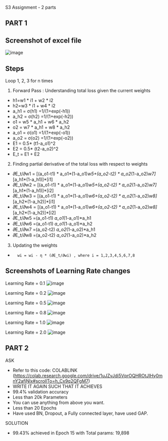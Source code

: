 S3 Assignment - 2 parts

PART 1
------
Screenshot of excel file
-----------------------
![image](https://user-images.githubusercontent.com/10797988/212402042-d6e219ae-abf7-4eb3-b370-4a3a5ade6f79.png)

Steps
--------
Loop 1, 2, 3 for n times
1. Forward Pass : Understanding total loss given the current weights
		
- h1=w1 * i1 + w2 * i2			
- h2=w3 * i1 + w4 * i2			
- a_h1 = σ(h1) =1/(1+exp(-h1))			
- a_h2 = σ(h2) =1/(1+exp(-h2))			
- o1 = w5 * a_h1 + w6 * a_h2 			
- o2 = w7 * a_h1 + w8 * a_h2 			
- a_o1 = σ(o1) =1/(1+exp(-o1))			
- a_o2 = σ(o2) =1/(1+exp(-o2))			
- E1 = 0.5* (t1-a_o1)^2			
- E2 = 0.5* (t2-a_o2)^2			
- E_t = E1 + E2			

2. Finding partial derivative of the total loss with respect to weights
- 𝜕E_t/𝜕w1 = [(a_o1-t1) * a_o1*(1-a_o1)*w5+(a_o2-t2) * a_o2*(1-a_o2)*w7]*[a_h1*(1-a_h1)]*[i1]
- 𝜕E_t/𝜕w2 = [(a_o1-t1) * a_o1*(1-a_o1)*w5+(a_o2-t2) * a_o2*(1-a_o2)*w7]*[a_h1*(1-a_h1)]*[i2]
- 𝜕E_t/𝜕w3 = [(a_o1-t1) * a_o1*(1-a_o1)*w6+(a_o2-t2) * a_o2*(1-a_o2)*w8]*[a_h2*(1-a_h2)]*[i1]
- 𝜕E_t/𝜕w4 = [(a_o1-t1) * a_o1*(1-a_o1)*w6+(a_o2-t2) * a_o2*(1-a_o2)*w8]*[a_h2*(1-a_h2)]*[i2]
- 𝜕E_t/𝜕w5 =(a_o1-t1) *a_o1*(1-a_o1)*a_h1
- 𝜕E_t/𝜕w6 =(a_o1-t1) *a_o1*(1-a_o1)*a_h2
- 𝜕E_t/𝜕w7 =(a_o2-t2) *a_o2*(1-a_o2)*a_h1
- 𝜕E_t/𝜕w8 =(a_o2-t2) *a_o2*(1-a_o2)*a_h2

3. Updating the weights 
-       wi = wi - η * (𝜕E_t/𝜕wi) , where i = 1,2,3,4,5,6,7,8


Screenshots of Learning Rate changes
-----------------
Learning Rate = 0.1
![image](https://user-images.githubusercontent.com/10797988/212402229-eedd7164-b65a-4a37-bc8b-c1f1953b68c9.png)

Learning Rate = 0.2
![image](https://user-images.githubusercontent.com/10797988/212402259-695bf291-1cf0-487b-b196-33fd2516c947.png)


Learning Rate = 0.5
![image](https://user-images.githubusercontent.com/10797988/212402274-94a8b91e-8978-4ba0-8610-70ed858e944c.png)


Learning Rate = 0.8
![image](https://user-images.githubusercontent.com/10797988/212402292-8f592a45-3c1a-48eb-bbd2-8a83fc36fa2d.png)

Learning Rate = 1.0
![image](https://user-images.githubusercontent.com/10797988/212402308-78b4c55e-fe12-4d7c-836d-ea14a75b0712.png)

Learning Rate = 2.0
![image](https://user-images.githubusercontent.com/10797988/212402318-a0b5226a-a242-467f-99ce-da65e4ad412e.png)



PART 2
------
ASK
- Refer to this code: COLABLINK (https://colab.research.google.com/drive/1uJZvJdi5VprOQHROtJIHy0mnY2afjNlx#scrollTo=h_Cx9q2QFgM7)
- WRITE IT AGAIN SUCH THAT IT ACHIEVES
- 99.4% validation accuracy
- Less than 20k Parameters
- You can use anything from above you want. 
- Less than 20 Epochs
- Have used BN, Dropout, a Fully connected layer, have used GAP. 

SOLUTION
- 99.43% achieved in Epoch 15 with Total params: 19,898
